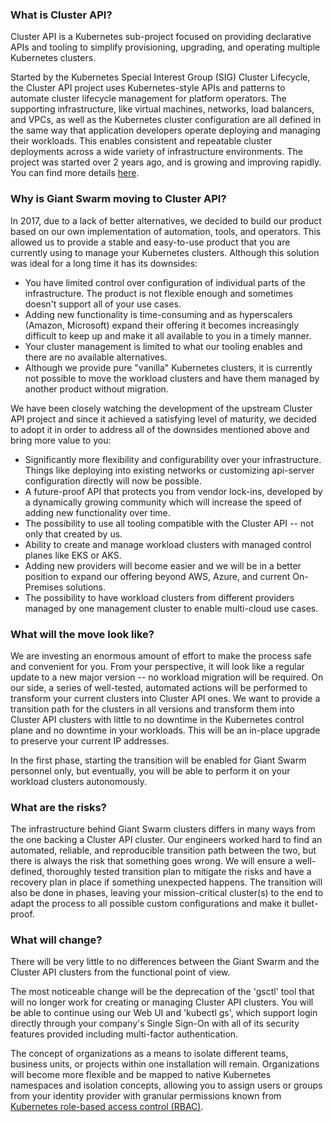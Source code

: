 ### What is Cluster API?

Cluster API is a Kubernetes sub-project focused on providing declarative APIs and tooling to simplify provisioning, upgrading, and operating multiple Kubernetes clusters.

Started by the Kubernetes Special Interest Group (SIG) Cluster Lifecycle, the Cluster API project uses Kubernetes-style APIs and patterns to automate cluster lifecycle management for platform operators. The supporting infrastructure, like virtual machines, networks, load balancers, and VPCs, as well as the Kubernetes cluster configuration are all defined in the same way that application developers operate deploying and managing their workloads. This enables consistent and repeatable cluster deployments across a wide variety of infrastructure environments. The project was started over 2 years ago, and is growing and improving rapidly. You can find more details [here](https://cluster-api.sigs.k8s.io/).

### Why is Giant Swarm moving to Cluster API?

In 2017, due to a lack of better alternatives, we decided to build our product based on our own implementation of automation, tools, and operators. This allowed us to provide a stable and easy-to-use product that you are currently using to manage your Kubernetes clusters. Although this solution was ideal for a long time it has its downsides:
- You have limited control over configuration of individual parts of the infrastructure. The product is not flexible enough and sometimes doesn't support all of your use cases.
- Adding new functionality is time-consuming and as hyperscalers (Amazon, Microsoft) expand their offering it becomes increasingly difficult to keep up and make it all available to you in a timely manner.
- Your cluster management is limited to what our tooling enables and there are no available alternatives.
- Although we provide pure "vanilla" Kubernetes clusters, it is currently not possible to move the workload clusters and have them managed by another product without migration. 

We have been closely watching the development of the upstream Cluster API project and since it achieved a satisfying level of maturity, we decided to adopt it in order to address all of the downsides mentioned above and bring more value to you:
- Significantly more flexibility and configurability over your infrastructure. Things like deploying into existing networks or customizing api-server configuration directly will now be possible.
- A future-proof API that protects you from vendor lock-ins, developed by a dynamically growing community which will increase the speed of adding new functionality over time.
- The possibility to use all tooling compatible with the Cluster API -- not only that created by us.
- Ability to create and manage workload clusters with managed control planes like EKS or AKS.
- Adding new providers will become easier and we will be in a better position to expand our offering beyond AWS, Azure, and current On-Premises solutions.
- The possibility to have workload clusters from different providers managed by one management cluster to enable multi-cloud use cases.

### What will the move look like?

We are investing an enormous amount of effort to make the process safe and convenient for you. From your perspective, it will look like a regular update to a new major version -- no workload migration will be required. On our side, a series of well-tested, automated actions will be performed to transform your current clusters into Cluster API ones. We want to provide a transition path for the clusters in all versions and transform them into Cluster API clusters with little to no downtime in the Kubernetes control plane and no downtime in your workloads. This will be an in-place upgrade to preserve your current IP addresses.


In the first phase, starting the transition will be enabled for Giant Swarm personnel only, but eventually, you will be able to perform it on your workload clusters autonomously.

### What are the risks?

The infrastructure behind Giant Swarm clusters differs in many ways from the one backing a Cluster API cluster. Our engineers worked hard to find an automated, reliable, and reproducible transition path between the two, but there is always the risk that something goes wrong. We will ensure a well-defined, thoroughly tested transition plan to mitigate the risks and have a recovery plan in place if something unexpected happens. The transition will also be done in phases, leaving your mission-critical cluster(s) to the end to adapt the process to all possible custom configurations and make it bullet-proof.


### What will change?

There will be very little to no differences between the Giant Swarm and the Cluster API clusters from the functional point of view.

The most noticeable change will be the deprecation of the 'gsctl' tool that will no longer work for creating or managing Cluster API clusters. You will be able to continue using our Web UI and 'kubectl gs', which support login directly through your company's Single Sign-On with all of its security features provided including multi-factor authentication.

The concept of organizations as a means to isolate different teams, business units, or projects within one installation will remain. Organizations will become more flexible and be mapped to native Kubernetes namespaces and isolation concepts, allowing you to assign users or groups from your identity provider with granular permissions known from [Kubernetes role-based access control (RBAC)](https://kubernetes.io/docs/reference/access-authn-authz/rbac/).
